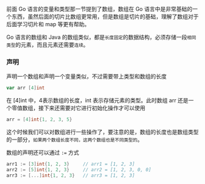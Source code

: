 前面 Go 语言的变量和类型那一节提到了数组，数组在 Go 语言中是非常基础的一个东西，虽然后面的切片比数组更常用，但是数组是切片的基础，理解了数组对于后面学习切片和 map 等更有帮助。

Go 语言的数组和 Java 的数组类似，都是`长度固定`的数据结构，必须存储一段`相同类型`的元素，而且元素还需要`连续`。

### 声明
声明一个数组和声明一个变量类似，不过需要带上类型和数组的长度

```go
var arr [4]int
```

在 [4]int 中，4表示数组的长度，int 表示存储元素的类型。此时数组 arr 还是一个零值数组，接下来还需要对它进行初始化操作才可以使用

```go
arr = [4]int{1, 2, 3, 5}
```

这个时候我们可以对数组进行一些操作了，要注意的是，数组的长度也是数组类型的一部分，`如果两个数组长度不同，这两个数组也是不同类型的`。

数组的声明还可以通过 `:=` 方式
```go
arr1 := [3]int{1, 2, 3}     // arr1 = [1, 2, 3]
arr2 := [5]int{1, 2, 3}     // arr2 = [1, 2, 3, 0, 0] 
arr3 := [...]int{1, 2, 3}   // arr3 = [1, 2, 3]
```